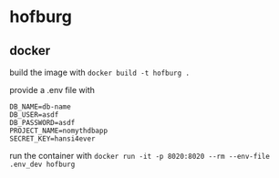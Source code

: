 # hofburg

## docker

build the image with `docker build -t hofburg .`

provide a .env file with
```
DB_NAME=db-name
DB_USER=asdf
DB_PASSWORD=asdf
PROJECT_NAME=nomythdbapp
SECRET_KEY=hansi4ever
```
run the container with `docker run -it -p 8020:8020 --rm --env-file .env_dev hofburg`
